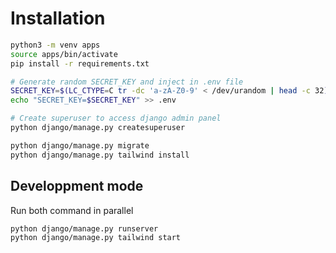 # Installation

```bash
python3 -m venv apps
source apps/bin/activate
pip install -r requirements.txt

# Generate random SECRET_KEY and inject in .env file
SECRET_KEY=$(LC_CTYPE=C tr -dc 'a-zA-Z0-9' < /dev/urandom | head -c 32)
echo "SECRET_KEY=$SECRET_KEY" >> .env

# Create superuser to access django admin panel
python django/manage.py createsuperuser

python django/manage.py migrate
python django/manage.py tailwind install
```

## Developpment mode

Run both command in parallel

```bash
python django/manage.py runserver
python django/manage.py tailwind start
```

